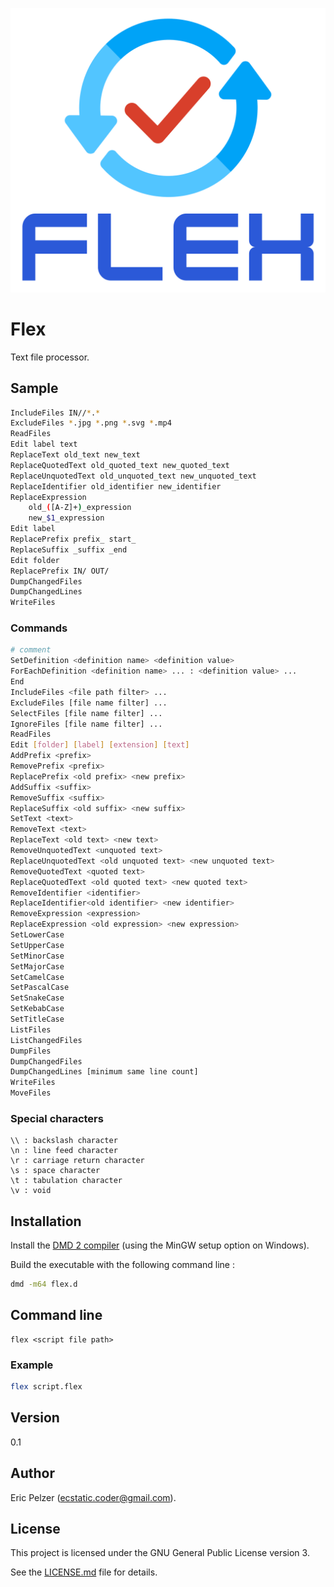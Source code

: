 ![](https://github.com/senselogic/FLEX/blob/master/LOGO/flex.png)

# Flex

Text file processor.

## Sample

```bash
IncludeFiles IN//*.*
ExcludeFiles *.jpg *.png *.svg *.mp4
ReadFiles
Edit label text
ReplaceText old_text new_text
ReplaceQuotedText old_quoted_text new_quoted_text
ReplaceUnquotedText old_unquoted_text new_unquoted_text
ReplaceIdentifier old_identifier new_identifier
ReplaceExpression
    old_([A-Z]+)_expression
    new_$1_expression
Edit label
ReplacePrefix prefix_ start_
ReplaceSuffix _suffix _end
Edit folder
ReplacePrefix IN/ OUT/
DumpChangedFiles
DumpChangedLines
WriteFiles
```

### Commands

```bash
# comment
SetDefinition <definition name> <definition value>
ForEachDefinition <definition name> ... : <definition value> ...
End
IncludeFiles <file path filter> ...
ExcludeFiles [file name filter] ...
SelectFiles [file name filter] ...
IgnoreFiles [file name filter] ...
ReadFiles
Edit [folder] [label] [extension] [text]
AddPrefix <prefix>
RemovePrefix <prefix>
ReplacePrefix <old prefix> <new prefix>
AddSuffix <suffix>
RemoveSuffix <suffix>
ReplaceSuffix <old suffix> <new suffix>
SetText <text>
RemoveText <text>
ReplaceText <old text> <new text>
RemoveUnquotedText <unquoted text>
ReplaceUnquotedText <old unquoted text> <new unquoted text>
RemoveQuotedText <quoted text>
ReplaceQuotedText <old quoted text> <new quoted text>
RemoveIdentifier <identifier>
ReplaceIdentifier<old identifier> <new identifier>
RemoveExpression <expression>
ReplaceExpression <old expression> <new expression>
SetLowerCase
SetUpperCase
SetMinorCase
SetMajorCase
SetCamelCase
SetPascalCase
SetSnakeCase
SetKebabCase
SetTitleCase
ListFiles
ListChangedFiles
DumpFiles
DumpChangedFiles
DumpChangedLines [minimum same line count]
WriteFiles
MoveFiles
```

### Special characters

```
\\ : backslash character
\n : line feed character
\r : carriage return character
\s : space character
\t : tabulation character
\v : void
```

## Installation

Install the [DMD 2 compiler](https://dlang.org/download.html) (using the MinGW setup option on Windows).

Build the executable with the following command line :

```bash
dmd -m64 flex.d
```

## Command line

```
flex <script file path>
```

### Example

```bash
flex script.flex
```

## Version

0.1

## Author

Eric Pelzer (ecstatic.coder@gmail.com).

## License

This project is licensed under the GNU General Public License version 3.

See the [LICENSE.md](LICENSE.md) file for details.
